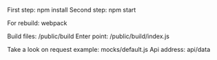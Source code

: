 First step: npm install
Second step: npm start

For rebuild: webpack

Build files: /public/build
Enter point: /public/build/index.js

Take a look on request example: mocks/default.js
Api address: api/data